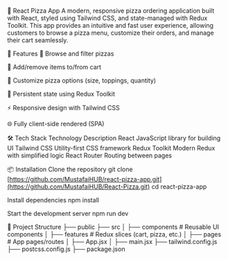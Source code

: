 🍕 React Pizza App
A modern, responsive pizza ordering application built with React, styled using Tailwind CSS, and state-managed with Redux Toolkit. This app provides an intuitive and fast user experience, allowing customers to browse a pizza menu, customize their orders, and manage their cart seamlessly.

🚀 Features
🍕 Browse and filter pizzas

🛒 Add/remove items to/from cart

🔧 Customize pizza options (size, toppings, quantity)

💾 Persistent state using Redux Toolkit

⚡ Responsive design with Tailwind CSS

🌐 Fully client-side rendered (SPA)

🛠️ Tech Stack
Technology	Description
React	JavaScript library for building UI
Tailwind CSS	Utility-first CSS framework
Redux Toolkit	Modern Redux with simplified logic
React Router	Routing between pages

📦 Installation
Clone the repository
git clone [https://github.com/MustafaiHUB/react-pizza-app.git](https://github.com/MustafaiHUB/React-Pizza.git)
cd react-pizza-app

Install dependencies
npm install

Start the development server
npm run dev

📁 Project Structure
├── public
├── src
│   ├── components     # Reusable UI components
│   ├── features       # Redux slices (cart, pizza, etc.)
│   ├── pages          # App pages/routes
│   ├── App.jsx
│   ├── main.jsx
├── tailwind.config.js
├── postcss.config.js
├── package.json

